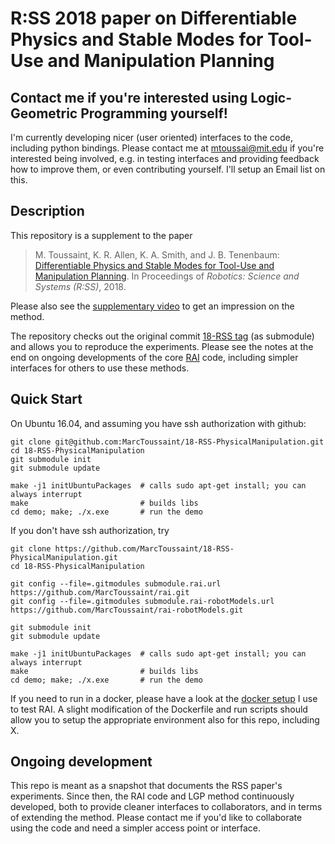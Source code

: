 # R:SS 2018 paper on Differentiable Physics and Stable Modes for Tool-Use and Manipulation Planning

## Contact me if you're interested using Logic-Geometric Programming yourself!

I'm currently developing nicer (user oriented) interfaces to the code, including python bindings. Please contact me at mtoussai@mit.edu if you're interested being involved, e.g. in testing interfaces and providing feedback how to improve them, or even contributing yourself. I'll setup an Email list on this.

## Description

This repository is a supplement to the paper
> M. Toussaint, K. R. Allen, K. A. Smith, and J. B. Tenenbaum:
> [Differentiable Physics and Stable Modes for Tool-Use and Manipulation Planning](http://ipvs.informatik.uni-stuttgart.de/mlr/papers/18-toussaint-RSS.pdf).
> In Proceedings of *Robotics: Science and Systems (R:SS)*, 2018.

Please also see the [supplementary video](https://www.youtube.com/watch?v=-L4tCIGXKBE) to get an impression on the method.

The repository checks out the original commit [18-RSS tag](https://github.com/MarcToussaint/rai/releases/tag/18-RSS) (as submodule) and allows you to reproduce the experiments. Please see the notes at the end on ongoing developments of the core [RAI](https://github.com/MarcToussaint/rai) code, including simpler interfaces for others to use these methods.

## Quick Start

On Ubuntu 16.04, and assuming you have ssh authorization with github:
```
git clone git@github.com:MarcToussaint/18-RSS-PhysicalManipulation.git
cd 18-RSS-PhysicalManipulation
git submodule init
git submodule update

make -j1 initUbuntuPackages  # calls sudo apt-get install; you can always interrupt
make                         # builds libs
cd demo; make; ./x.exe       # run the demo
```

If you don't have ssh authorization, try
```
git clone https://github.com/MarcToussaint/18-RSS-PhysicalManipulation.git
cd 18-RSS-PhysicalManipulation

git config --file=.gitmodules submodule.rai.url https://github.com/MarcToussaint/rai.git
git config --file=.gitmodules submodule.rai-robotModels.url https://github.com/MarcToussaint/rai-robotModels.git

git submodule init
git submodule update

make -j1 initUbuntuPackages  # calls sudo apt-get install; you can always interrupt
make                         # builds libs
cd demo; make; ./x.exe       # run the demo
```

If you need to run in a docker, please have a look at the [docker setup](https://github.com/MarcToussaint/rai-maintenance/tree/master/docker) I use to test RAI. A slight modification of the Dockerfile and run scripts should allow you to setup the appropriate environment also for this repo, including X.

## Ongoing development

This repo is meant as a snapshot that documents the RSS paper's experiments. Since then, the RAI code and LGP method continuously developed, both to provide cleaner interfaces to collaborators, and in terms of extending the method. Please contact me if you'd like to collaborate using the code and need a simpler access point or interface.

